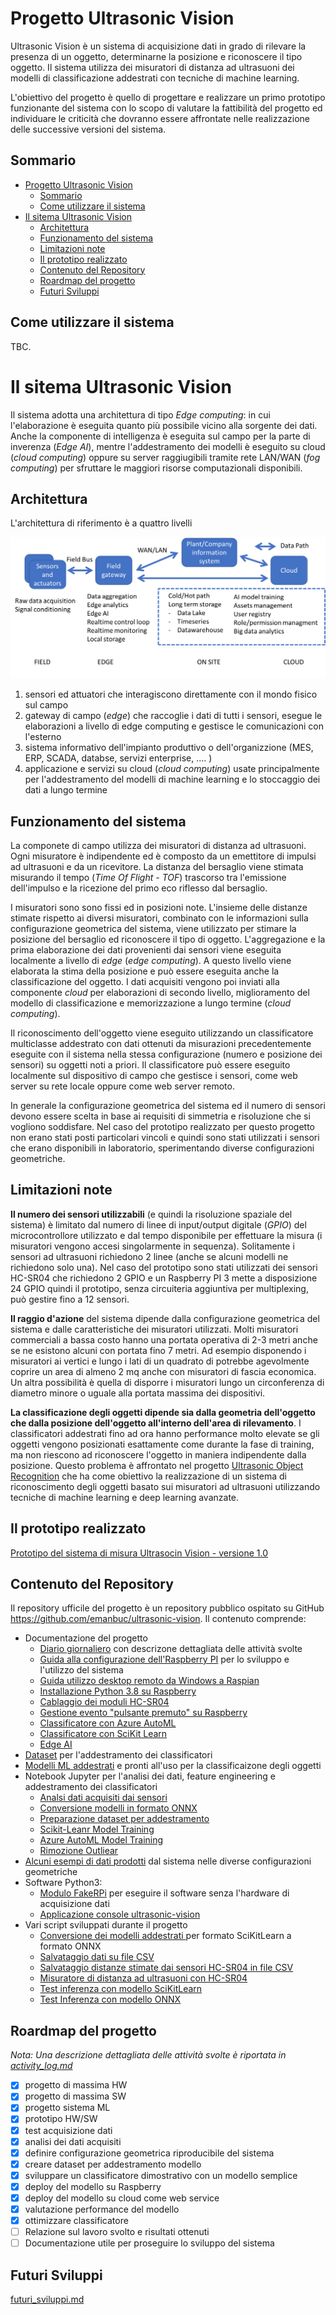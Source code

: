 # Progetto Ultrasonic Vision
Ultrasonic Vision è un sistema di acquisizione dati in grado di rilevare la presenza di un oggetto, determinarne la posizione e riconoscere il tipo oggetto. Il sistema utilizza dei misuratori di distanza ad ultrasuoni dei modelli di classificazione addestrati con tecniche di machine learning.

L'obiettivo del progetto è quello di progettare e realizzare un primo prototipo funzionante del sistema con lo scopo di valutare la fattibilità del progetto ed individuare le criticità che dovranno essere affrontate nelle realizzazione delle successive versioni del sistema.

## Sommario
- [Progetto Ultrasonic Vision](#progetto-ultrasonic-vision)
  - [Sommario](#sommario)
  - [Come utilizzare il sistema](#come-utilizzare-il-sistema)
- [Il sitema Ultrasonic Vision](#il-sitema-ultrasonic-vision)
  - [Architettura](#architettura)
  - [Funzionamento del sistema](#funzionamento-del-sistema)
  - [Limitazioni note](#limitazioni-note)
  - [Il prototipo realizzato](#il-prototipo-realizzato)
  - [Contenuto del Repository](#contenuto-del-repository)
  - [Roardmap del progetto](#roardmap-del-progetto)
  - [Futuri Sviluppi](#futuri-sviluppi)


## Come utilizzare il sistema

TBC.

# Il sitema Ultrasonic Vision

Il sistema adotta una architettura di tipo _Edge computing_: in cui l'elaborazione è eseguita quanto più possibile vicino alla sorgente dei dati. Anche la componente di intelligenza è eseguita sul campo  per la parte di inverenza (_Edge AI_), mentre l'addestramento dei modelli è eseguito su cloud (_cloud computing_) oppure su server raggiugibili tramite rete LAN/WAN (_fog computing_) per sfruttare le maggiori risorse computazionali disponibili.

## Architettura 
L'architettura di riferimento è a quattro livelli

![image-20201229054638716](media/architecture_field_edge_fog_cloud_with_task.png)

1. sensori ed attuatori che interagiscono direttamente con il mondo fisico sul campo
2. gateway di campo (_edge_) che raccoglie i dati di tutti i sensori, esegue le elaborazioni a livello di edge computing e gestisce le comunicazioni con l'esterno
3. sistema informativo dell'impianto produttivo o dell'organizzione (MES, ERP, SCADA, databse, servizi enterprise, .... )
4. applicazione e servizi su cloud (_cloud computing_) usate principalmente per l'addestramento del modelli di machine learning e lo stoccaggio dei dati a lungo termine


## Funzionamento del sistema

La componete di campo utilizza dei misuratori di distanza ad ultrasuoni. Ogni misuratore è indipendente ed è composto da un emettitore di impulsi ad ultrasuoni e da un ricevitore. La distanza del bersaglio viene stimata misurando il tempo (_Time Of Flight - TOF_) trascorso tra l'emissione dell'impulso e la ricezione del primo eco riflesso dal bersaglio.

I misuratori sono sono fissi ed in posizioni note. L'insieme delle distanze stimate rispetto ai diversi misuratori, combinato con le informazioni sulla configurazione geometrica del sistema,  viene utilizzato per stimare la posizione del bersaglio ed riconoscere  il tipo di oggetto. L'aggregazione e la prima elaborazione dei dati provenienti dai sensori viene eseguita localmente a livello di _edge_ (_edge computing_). A questo livello viene elaborata la stima della posizione e può essere eseguita anche la classificazione del oggetto. I dati acquisiti vengono poi inviati alla componente _cloud_ per elaborazioni di secondo livello, miglioramento del modello di classificazione e memorizzazione a lungo termine (_cloud computing_).

Il riconoscimento dell'oggetto viene eseguito utilizzando un classificatore multiclasse addestrato con dati ottenuti da misurazioni precedentemente eseguite con il sistema nella stessa configurazione (numero e posizione dei sensori) su oggetti noti a priori. Il classificatore può essere eseguito localmente sul dispositivo di campo che gestisce i sensori, come web server su rete locale oppure come web server remoto. 

In generale la configurazione geometrica del sistema ed il numero di sensori devono essere scelta in base ai requisiti di simmetria e risoluzione che si vogliono soddisfare. Nel caso del prototipo realizzato per questo progetto non erano stati posti  particolari vincoli e quindi sono stati utilizzati i sensori che erano disponibili in laboratorio, sperimentando diverse configurazioni geometriche. 

## Limitazioni note

**Il numero dei sensori utilizzabili** (e quindi la risoluzione spaziale del sistema) è limitato dal numero di linee di input/output digitale (_GPIO_)  del microcontrollore utilizzato e dal tempo disponibile per effettuare la misura (i misuratori vengono accesi singolarmente in sequenza). Solitamente i sensori ad ultrasuoni richiedono 2 linee (anche se alcuni modelli ne richiedono solo una). Nel caso del prototipo sono stati utilizzati dei sensori HC-SR04 che richiedono 2 GPIO e un Raspberry PI 3 mette a disposizione 24 GPIO quindi il prototipo, senza circuiteria aggiuntiva per multiplexing, può gestire fino a 12 sensori.

**Il raggio d'azione** del sistema dipende dalla configurazione geometrica del sistema e dalle caratteristiche dei misuratori utilizzati. Molti misuratori commerciali a bassa costo hanno una portata operativa di 2-3 metri anche se ne esistono alcuni con portata fino 7 metri.  Ad esempio disponendo i misuratori ai vertici e lungo i lati di un quadrato di potrebbe agevolmente coprire un area di almeno 2 mq anche con misuratori di fascia economica. Un altra possibilità è quella di disporre i misuratori lungo un circonferenza di diametro minore o uguale alla portata massima dei dispositivi.

**La classificazione degli oggetti dipende sia dalla geometria dell'oggetto che dalla posizione dell'oggetto all'interno dell'area di rilevamento**.  I classificatori addestrati fino ad ora hanno performance molto elevate se gli oggetti vengono posizionati esattamente come durante la fase di training, ma non riescono ad riconoscere l'oggetto in maniera indipendente dalla posizione. Questo problema è affrontato nel progetto [Ultrasonic Object Recognition](https://github.com/emanbuc/ultrasonic-object-recognition) che ha come obiettivo la realizzazione di un sistema di riconoscimento degli oggetti basato sui misuratori ad ultrasuoni utilizzando tecniche di machine learning e deep learning avanzate.

## Il prototipo realizzato

 [Prototipo del sistema di misura Ultrasocin Vision - versione 1.0](docs\prototipo_versione_01.md) 



## Contenuto del Repository

Il repository ufficile del progetto è un repository pubblico ospitato su GitHub  https://github.com/emanbuc/ultrasonic-vision. Il contenuto comprende:

- Documentazione del progetto 
  - [Diario giornaliero](activity_log.md) con descrizone dettagliata delle attività svolte
  - [Guida alla configurazione dell'Raspberry PI](docs/raspberry_setup.md) per lo sviluppo e l'utilizzo del sistema
  - [Guida utilizzo desktop remoto da Windows a Raspian](docs/raspbery_xrdp.md)
  - [Installazione Python 3.8 su Raspberry]()
  - [Cablaggio dei moduli HC-SR04](docs/raspberry_wiring_HC-SR04.md)
  - [Gestione evento "pulsante premuto" su Raspberry](docs/raspberry_button_pressed.md)
  - [Classificatore con Azure AutoML](docs/azure_autoML.md)
  - [Classificatore con SciKit Learn](docs/training_scikit-learn_model.md)
  - [Edge AI]()
- [Dataset](datasets/) per l'addestramento dei classificatori
- [Modelli ML addestrati](models/) e pronti all'uso per la classificaizone degli oggetti
- Notebook Jupyter per l'analisi dei dati, feature engineering e addestramento dei classificatori
  - [Analsi dati acquisiti dai sensori](notebooks/analisi_dati_sensori.ipynb)
  - [Conversione modelli in formato ONNX](notebooks/convertoToONNX.ipynb)
  - [Preparazione dataset per addestramento](notebooks/create_training_dataset.ipynb)
  - [Scikit-Leanr Model Training](notebooks/model_training.ipynb)
  - [Azure AutoML Model Training](notebooks/ultrasonic-vision-train-automl.ipynb)
  - [Rimozione Outliear](notebooks/remove_outlier.ipynb)
- [Alcuni esempi di dati prodotti](sample_acquisitions/) dal sistema nelle diverse configurazioni geometriche
- Software Python3:
  - [Modulo FakeRPi](src/FakeRPi) per eseguire il software senza l'hardware di acquisizione dati
  - [Applicazione console ultrasonic-vision](src/ultrasonic-vision.py)
- Vari script sviluppati durante il progetto
  - [Conversione dei modelli addestrati ](src/samples/convertToONNX.py) per formato SciKitLearn a formato ONNX
  - [Salvataggio dati su file CSV](src/samples/write-csv-file-test.py)
  - [Salvataggio distanze stimate dai sensori HC-SR04 in file CSV](src/samples/save-sensor-data-to-file.py)
  - [Misuratore di distanza ad ultrasuoni con HC-SR04](src/samples/ultrasonic-meter-test.py)
  - [Test inferenza con modello SciKitLearn](src/samples/test-skl-runtime.py)
  - [Test Inferenza con modello ONNX](src/samples/test-onnx-runtime.py)


## Roardmap del progetto

_Nota: Una descrizione dettagliata delle attività svolte è riportata in [activity_log.md](activity_log.md)_

- [x] progetto di massima HW
- [x] progetto di massima SW
- [x] progetto sistema ML
- [x] prototipo HW/SW
- [x] test acquisizione dati
- [x] analisi dei dati acquisiti
- [x] definire configurazione geometrica riproducibile del sistema
- [x] creare dataset per addestramento modello
- [x] sviluppare un classificatore dimostrativo con un modello semplice
- [x] deploy del modello su Raspberry 
- [x] deploy del modello su cloud come web service
- [x] valutazione performance del modello
- [x] ottimizzare classificatore
- [ ] Relazione sul lavoro svolto e risultati ottenuti
- [ ] Documentazione utile per proseguire lo sviluppo del sistema 

## Futuri Sviluppi 

 [futuri_sviluppi.md](docs\futuri_sviluppi.md) 


